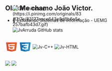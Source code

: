## Olá! Me chamo João Victor.


- 🔭 Estudando Sistemas de Informação - UEMG

  ![JvArruda GitHub stats](https://github-readme-stats.vercel.app/api?username=jvarrudx&show_icons=true&theme=radical)

  <div style="position: relative;">
  <img src="https://i.pinimg.com/originals/83/17/7e/83177eace643e8d6b6e5e257bafb43d7.gif" alt="GIF animado](https://i.pinimg.com/originals/83/17/7e/83177eace643e8d6b6e5e257bafb43d7.gif)" style="width: 225px; position: absolute; top: -100px;">
</div>



  

<div style="display: inline_block"><br>
  
  <img align="center" alt="Jv-HTML" height="30" width="40" src="https://raw.githubusercontent.com/devicons/devicon/master/icons/html5/html5-original.svg">
  <img align="center" alt="Jv-CSS" height="30" width="40" src="https://raw.githubusercontent.com/devicons/devicon/master/icons/css3/css3-original.svg">
  <img align="center" alt="Jv-C++" height="30" width="40" src="https://cdn.jsdelivr.net/gh/devicons/devicon/icons/cplusplus/cplusplus-original.svg" />
  <img align="center" alt="Jv-HTML" height="30" width="40" src="https://www.google.com/imgres?q=icon%20java&imgurl=https%3A%2F%2Fw7.pngwing.com%2Fpngs%2F405%2F878%2Fpng-transparent-java-logo-java-runtime-environment-computer-icons-java-platform-standard-edition-java-miscellaneous-text-logo-thumbnail.png&imgrefurl=https%3A%2F%2Fwww.pngwing.com%2Fpt%2Fsearch%3Fq%3D%25C3%25ADcone%2Bde%2Bjava&docid=xS1haaXuGR4ZtM&tbnid=WnsUvYo6_rE7TM&vet=12ahUKEwjcutfqlLKLAxUJBbkGHdWnBf8QM3oECHEQAA..i&w=360&h=360&hcb=2&ved=2ahUKEwjcutfqlLKLAxUJBbkGHdWnBf8QM3oECHEQAA">
  </div>
             
  ##    

  <div> 
  <a href="https://instagram.com/jv.arrudx" target="_blank"><img src="https://img.shields.io/badge/-Instagram-%23E4405F?style=for-the-badge&logo=instagram&logoColor=white" target="_blank"></a>
  <a href = "mailto:joaovictorcostaarruda@gmail.com"><img src="https://img.shields.io/badge/-Gmail-%23333?style=for-the-badge&logo=gmail&logoColor=white" target="_blank"></a>
    
</div>







            
          

